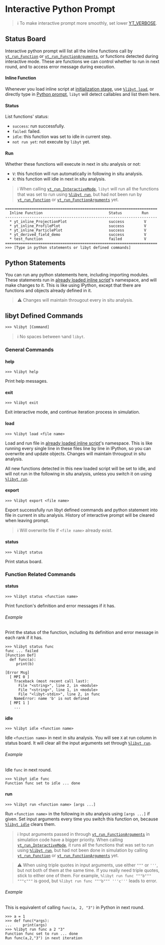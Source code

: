 # Interactive Python Prompt
> :information_source: To make interactive prompt more smoothly, set lower [YT_VERBOSE](./Initialize.md#yt_param_libyt).

## Status Board
Interactive python prompt will list all the inline functions call by [`yt_run_Function`](./PerformInlineAnalysis.md#yt_run_function) or [`yt_run_FunctionArguments`](./PerformInlineAnalysis.md#yt_run_functionarguments), or functions detected during interactive mode. These are functions we can control whether to run in next round, and to access error message during execution.

#### Inline Function
Whenever you load inline script at [initialization stage](./Initialize.md#yt_param_libyt), use [`%libyt load`](#load), or directly type in [Python prompt](#python-statements), `libyt` will detect callables and list them here.

#### Status
List functions' status:
- `success`: run successfully.
- `failed`: failed.
- `idle`: this function was set to idle in current step.
- `not run yet`: not execute by `libyt` yet.

#### Run
Whether these functions will execute in next in situ analysis or not:
- `V`: this function will run automatically in following in situ analysis.
- `X`: this function will idle in next in situ analysis.

> :information_source: When calling [`yt_run_InteractiveMode`](./ActivateInteractiveMode.md#yt_run_interactivemode), `libyt` will run all the functions that was set to run using [`%libyt run`](#run-1), but had not been run by [`yt_run_Function`](./PerformInlineAnalysis.md#yt_run_function) or [`yt_run_FunctionArguments`](./PerformInlineAnalysis.md#yt_run_functionarguments) yet.

```
=====================================================================
  Inline Function                              Status         Run
---------------------------------------------------------------------
  * yt_inline_ProjectionPlot                   success         V
  * yt_inline_ProfilePlot                      success         V
  * yt_inline_ParticlePlot                     success         V
  * yt_derived_field_demo                      success         V
  * test_function                              failed          V
=====================================================================
>>> [Type in python statements or libyt defined commands]
```

## Python Statements
You can run any python statements here, including importing modules. These statements run in [already loaded inline script](./Initialize.md#yt_param_libyt)'s namespace, and will make changes to it. This is like using IPython, except that there are functions and objects already defined in it. 

> :warning: Changes will maintain througout every in situ analysis.


## libyt Defined Commands
```
>>> %libyt [Command]
```

> :information_source: No spaces between `%`and `libyt`.

### General Commands
#### help
```
>>> %libyt help
```
Print help messages.

#### exit
```
>>> %libyt exit
```
Exit interactive mode, and continue iteration process in simulation.

#### load
```
>>> %libyt load <file name>
```
Load and run file in [already loaded inline script](./Initialize.md#yt_param_libyt)'s namespace. This is like running every single line in these files line by line in IPython, so you can overwrite and update objects. Changes will maintain througout in situ analysis.

All new functions detected in this new loaded script will be set to idle, and will not run in the following in situ analysis, unless you switch it on using [`%libyt run`](#run-1).

#### export
```
>>> %libyt export <file name>
```
Export successfully run libyt defined commands and python statement into file in current in situ analysis. History of interactive prompt will be cleared when leaving prompt. 

> :information_source: Will overwrite file if `<file name>` already exist. 

#### status
```
>>> %libyt status
```
Print status board.

### Function Related Commands

#### status

```
>>> %libyt status <function name>
```
Print function's definition and error messages if it has.

###### Example
Print the status of the function, including its definition and error message in each rank if it has.
```
>>> %libyt status func
func ... failed
[Function Def]
  def func(a):
     print(b)
  
[Error Msg]
  [ MPI 0 ]
    Traceback (most recent call last):
      File "<string>", line 2, in <module>
      File "<string>", line 1, in <module>
      File "<libyt-stdin>", line 2, in func
    NameError: name 'b' is not defined
  [ MPI 1 ] 
    ...
```

#### idle
```
>>> %libyt idle <function name>
```
Idle `<function name>` in next in situ analysis. You will see `X` at run column in status board. It will clear all the input arguments set through [`%libyt run`](#run-1).

###### Example
Idle `func` in next round.
```
>>> %libyt idle func
Function func set to idle ... done
```

#### run
```
>>> %libyt run <function name> [args ...]
```
Run `<function name>` in the following in situ analysis using `[args ...]` if given. Set input arguments every time you switch this function on, because [`%libyt idle`](#idle) clears them.

> :information_source: Input arguments passed in through [`yt_run_FunctionArguments`](./PerformInlineAnalysis.md#yt_run_functionarguments) in simulation code have a bigger priority. When calling [`yt_run_InteractiveMode`](./ActivateInteractiveMode.md#yt_run_interactivemode), it runs all the functions that was set to run using [`%libyt run`](#run-1), but had not been done in simulation by calling [`yt_run_Function`](./PerformInlineAnalysis.md#yt_run_function) or [`yt_run_FunctionArguments`](./PerformInlineAnalysis.md#yt_run_functionarguments) yet.

> :warning: When using triple quotes in input arguments, use either `"""` or `'''`, but not both of them at the same time. If you really need triple quotes, stick to either one of them. For example, `%libyt run func """b""" """c"""` is good, but `%libyt run func """b""" '''c'''` leads to error.

###### Example
This is equivalent of calling `func(a, 2, "3")` in Python in next round.
```
>>> a = 1
>>> def func(*args):
...     print(args)
>>> %libyt run func a 2 "3"
Function func set to run ... done
Run func(a,2,"3") in next iteration
```
